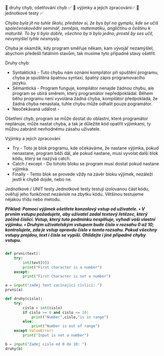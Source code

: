  druhy chyb, ošetřování chyb ✅
 výjimky a jejich zpracování✅
 jednotkové testy ✅

*Chyba byla jít na tuhle školu, představ si, že bys byl na gymplu, kde se učíš společenskovědní seminář, zeměpis, matematiku, angličtinu a češtinu k maturitě. To by ti bylo dobře, všechno by ti bylo jedno, prostě by ses učil, nevymýšlel tyhle nesmysly.*

Chyba je okamžik, kdy program směřuje někam, kam vývojář nezamýšlel, abychom předešli fatálním stavům, tak musíme tyto případné stavy ošetřit.

Druhy chyb:
- Syntaktická - Tuto chybu nám oznámí kompilátor při spuštění programu, chyba je spuštěna špatnou syntaxí, špatný zápis programovacího jazyku.
- Sémantická - Program funguje, kompilátor nenajde žádnou chybu, ale program se ubírá směrem, který programátor nepředpokládal. Během běhu programu není vyvolána žádná chyba, kompilátor předpokládá, že žádná chyba nenastala, tuhle chybu může odhalit pouze pogramátor.
- Neočekávaná událost - 

Ošetření chyb, program se může dostat do oblastní, které programátor neplánuje, může nastat chyba, a tak je důležité kód opatřit výjimkami, ty můžou zabránit nevhodnému zásahu uživatele.

Výjimky a jejich zpracování
- Try - Toto je blok programu, kde očekáváme, že nastane výjimka, pokud nenastane, program běží dál, ale pokud nastane, musí vyvolat další blok kódu, který se nazývá catch.
- Catch / except - Do tohoto bloku se program musí dostat pokud nastane výjimka.
- Finally - Tento blok se provede vždy na závěr bloku výjímek, nezáleží jestli k chybě dojde, nebo ne.

Jednotkové / UNIT testy
Jednotkové testy testují izolovanou část kódu, ověřují jeho funkčnost nezávisle na zbytku kódu. Většinou testujeme nějakou třídu nebo metodu.

***Příklad: Pomocí výjimek ošetřete konzolový vstup od uživatele.
• V prvním vstupu požadujete, aby uživatel zadal textový řetězec, který
začíná číslicí. Vstup, který tuto podmínku nesplňuje, vyhodí vaši vlastní
výjimku.
• Druhým uživatelským vstupem bude číslo v rozsahu 0 až 10; kontrolujete,
zda je vstup opravdu číslo v tomto rozsahu. Pokud všechny vstupy
projdou, text i číslo se vypíší. Ohlídejte i jiné případné chyby vstupu.***

``` Python

def prvni(text):
    try:
        int(text[0])
        print("First character is a number")
    except:
        print("First Character is not a number")

a = input("zadej text zacinajici cislici: ")
prvni(a)

def druhy(cislo):
    try:
        cislo = int(cislo)
        if cislo >= 0 and cislo <= 10:
            print("Number",cislo,"is in range")
        else:
            print("Number is out of range")
    except ValueError:
        print("Input is not a number")

b = input("Zadej cislo od 0 do 10: ")
druhy(b)

```